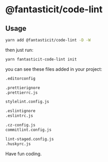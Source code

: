 # @fantasticit/code-lint

## Usage

```bash
yarn add @fantasticit/code-lint -D -W
```

then just run:

```bash
yarn fantasticit-code-lint init
```

you can see these files added in your project:

```bash
.editorconfig

.prettierignore
.prettierrc.js

stylelint.config.js

.eslintignore
.eslintrc.js

.cz-config.js
commitlint.config.js

lint-staged.config.js
.huskyrc.js
```

Have fun coding.
